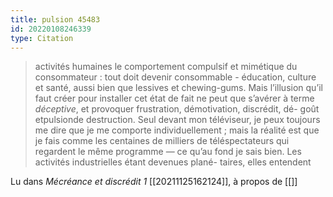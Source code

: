 ```yaml
---
title: pulsion 45483
id: 20220108246339
type: Citation
---
```


> activités humaines le comportement compulsif et mimétique du consommateur : tout doit devenir consommable - éducation, culture et santé, aussi bien que lessives et chewing-gums. Mais l’illusion qu’il faut créer pour installer cet état de fait ne peut que s’avérer à terme *déceptive*, et provoquer frustration, démotivation, discrédit, dé- goût etpulsionde destruction. Seul devant mon téléviseur, je peux toujours me dire que je me comporte individuellement ; mais la réalité est que je fais comme les centaines de milliers de téléspectateurs qui regardent le même programme — ce qu’au fond je sais bien. Les activités industrielles étant devenues plané- taires, elles entendent

Lu dans *Mécréance et discrédit 1* [[20211125162124]], à propos de [[]]